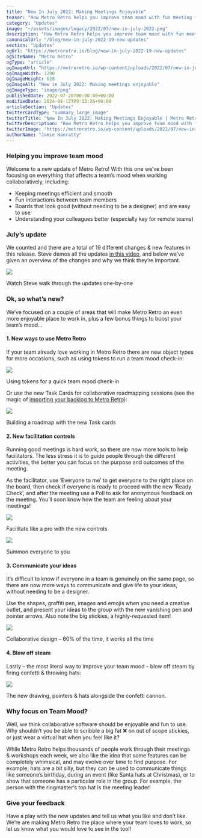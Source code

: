 ```yaml
---
title: "New In July 2022: Making Meetings Enjoyable"
teaser: "How Metro Retro helps you improve team mood with fun meeting formats and features."
category: "Updates"
image: "~/assets/images/legacy/2022/07/new-in-july-2022.png"
description: "How Metro Retro helps you improve team mood with fun meeting formats and features."
canonicalUrl: "/blog/new-in-july-2022-19-new-updates"
section: "Updates"
ogUrl: "https://metroretro.io/blog/new-in-july-2022-19-new-updates"
ogSiteName: "Metro Retro"
ogType: "article"
ogImageUrl: "https://metroretro.io/wp-content/uploads/2022/07/new-in-july-2022.png"
ogImageWidth: 1200
ogImageHeight: 628
ogImageAlt: "New in July 2022: Making meetings enjoyable"
ogImageType: "image/png"
publishedDate: 2022-07-20T00:00:00+00:00
modifiedDate: 2024-08-12T09:13:26+00:00
articleSection: "Updates"
twitterCardType: "summary_large_image"
twitterTitle: "New In July 2022: Making Meetings Enjoyable | Metro Retro"
twitterDescription: "How Metro Retro helps you improve team mood with fun meeting formats and features."
twitterImage: "https://metroretro.io/wp-content/uploads/2022/07/new-in-july-2022.png"
authorName: "Jamie Hanratty"
---
```


### Helping you improve team mood

Welcome to a new update of Metro Retro! With this one we’ve been focusing on everything that affects a team’s mood when working collaboratively, including:

- Keeping meetings efficient and smooth
- Fun interactions between team members
- Boards that look good (without needing to be a designer) and are easy to use
- Understanding your colleagues better (especially key for remote teams)

### July’s update

We counted and there are a total of 19 different changes & new features in this release. Steve demos all the updates [in this video](https://updates.metroretro.wpsc.dev/big-stickies-v2.50-3pbLa), and below we’ve given an overview of the changes and why we think they’re important.

![](../../assets/images/legacy/2023/05/634e94296e47a91398d9b1e9_Video-of-updates.png)

Watch Steve walk through the updates one-by-one

### Ok, so what’s new?

We’ve focused on a couple of areas that will make Metro Retro an even more enjoyable place to work in, plus a few bonus things to boost your team’s mood…

#### 1\. New ways to use Metro Retro

If your team already love working in Metro Retro there are new object types for more occasions, such as using tokens to run a team mood check-in:

![](../../assets/images/legacy/2023/05/634ed8eb7678c40bec8cb618_image-151.png)

Using tokens for a quick team mood check-in

Or use the new Task Cards for collaborative roadmapping sessions (see the magic of [importing your backlog to Metro Retro](https://docs.metroretro.wpsc.dev/on-the-board/import-data-to-your-boards#how-to-import-and-map-your-data)):

![](../../assets/images/legacy/2023/05/634edae0eea2b5c7e509c7d3_Quarterly-roadmap-1.png)

Building a roadmap with the new Task cards

#### 2\. New facilitation controls

Running good meetings is hard work, so there are now more tools to help facilitators. The less stress it is to guide people through the different activities, the better you can focus on the purpose and outcomes of the meeting.

As the facilitator, use ‘Everyone to me’ to get everyone to the right place on the board, then check if everyone is ready to proceed with the new ‘Ready Check’, and after the meeting use a Poll to ask for anonymous feedback on the meeting. You’ll soon know how the team are feeling about your meetings!

![](../../assets/images/legacy/2023/05/634edbef7678c44bb98ce0eb_facilitate-x2-1.png)

Facilitate like a pro with the new controls

![](../../assets/images/legacy/2023/05/634fe31ff87e0b2d38f1cedb_image-152.png)

Summon everyone to you

#### 3\. Communicate your ideas

It’s difficult to know if everyone in a team is genuinely on the same page, so there are now more ways to communicate and give life to your ideas, without needing to be a designer.

Use the shapes, graffiti pen, images and emojis when you need a creative outlet, and present your ideas to the group with the new vanishing pen and pointer arrows. Also note the big stickies, a highly-requested item!

![](../../assets/images/legacy/2023/05/634edd499d915f6fbef07f62_design-review-x2-1.png)

Collaborative design – 60% of the time, it works all the time

#### 4\. Blow off steam

Lastly – the most literal way to improve your team mood – blow off steam by firing confetti & throwing hats:

![](../../assets/images/legacy/2023/05/634edc3f962c3b70ddd98736_gestures-x2-1.png)

The new drawing, pointers & hats alongside the confetti cannon.

### Why focus on Team Mood?

Well, we think collaborative software should be enjoyable and fun to use. Why shouldn’t you be able to scribble a big fat ❌ on out of scope stickies, or just wear a virtual hat when you feel like it?

While Metro Retro helps thousands of people work through their meetings & workshops each week, we also like the idea that some features can be completely whimsical, and may evolve over time to find purpose. For example, hats are a bit silly, but they can be used to communicate things like someone’s birthday, during an event (like Santa hats at Christmas), or to show that someone has a particular role in the group. For example, the person with the ringmaster’s top hat is the meeting leader!

### Give your feedback

Have a play with the new updates and tell us what you like and don’t like. We’re are making Metro Retro the place where your team loves to work, so let us know what you would love to see in the tool!
